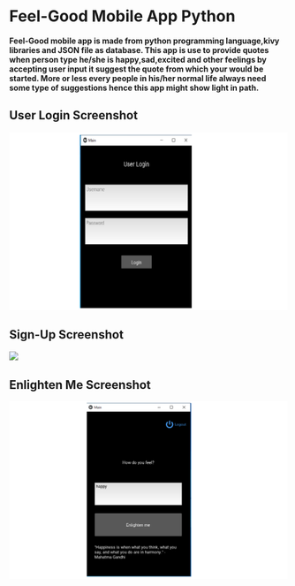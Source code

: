 <h1>Feel-Good Mobile App Python</h1>

<strong>Feel-Good mobile app is made from python programming language,kivy libraries and 
JSON file as database. This app is use to provide quotes when person type he/she is 
happy,sad,excited and other feelings by accepting user input it suggest the quote
from which your would be started. More or less every people in his/her normal life
always need some type of suggestions hence this app might show light in path.</strong>

<h2>User Login Screenshot</h2>

<img src='screenshots/user_login.png' />


<h2>Sign-Up Screenshot</h2>

<img src='screenshots/sign_up.png' />


<h2>Enlighten Me Screenshot</h2>

<img src='screenshots/enlighten_me.png' />
